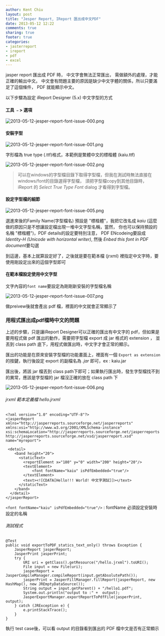 ```yaml
---
author: Kent Chiu
layout: post
title: "Jesper Report, IReport 匯出成中文PDF"
date: 2013-05-12 12:22
comments: true
sharing: true
footer: true
categories:
- jasterreport
- ireport
- pdf
- excel 
---
```


jasper report 匯出成 PDF 時， 中文字會無法正常匯出， 需做額外的處理，才能正確的輸出中文。 
中文會有問題主要的原因是缺少中文字體的關係，所以只要滿足了這個條件， PDF 就能顯示中文。 

以下步驟為設定 iReport Designer (5.x) 中文字型的方式

#### 工具 ﹣> 選項

![2013-05-12-jesper-report-font-issue-000.png][]

#### 安裝字型

![2013-05-12-jesper-report-font-issue-001.png][]

字形檔為 true type (.ttf)格式，本範例是繁體中文的標楷體 (kaiu.ttf)

![2013-05-12-jesper-report-font-issue-002.png][]

> 可以在windows的字型檔目錄下取得字型檔，但我在測試時無法直接在windows/font的目錄選得字型檔，
> 須把字型檔copy到其他目錄時，iReport 的 *Select True Type Font* dialog 才看得到字型檔。


#### 設定字型檔的細節

![2013-05-12-jesper-report-font-issue-005.png][]

選進來後的Family Name(字型檔名) 預設是 "標楷體"，我把它改名成 *kaiu* (這麼做的原因只是不想讓設定檔出現一堆中文字型名稱，當然，
你也可以保持預設的名稱 "標楷體")，PDF details的設定要特別注意，
PDF ENcodeing要設成 *Identity-H (Unicode with horizontal writer)*, 然後 *Enbed this font in PDF document*要勾選


到這邊，基本上就算設定好了，之後就是要在範本檔 (jrxml) 裡指定中文字時，要使用剛設定出來的這個字型即可

#### 在範本檔設定使用中文字型

文字內容的`font name`要設定為剛剛新安裝的字型檔名稱

![2013-05-12-jesper-report-font-issue-007.png][]

做preivew後就會產出 pdf 檔，裡面的中文就會正常顯示了


### 用程式匯出成pdf檔時中文的問題

上述的步驟，只是讓iReport Designer可以正確的匯出有中文字的 pdf，但如果是要用程式做 pdf 匯出的動作，需要把字型檔 export 成 jar 格式的 extension ，
並丟到 class path 底下，用程式做匯出時，中文字才會正常的顯示。

匯出的功能是在原來安裝字型檔的功能畫面上，裡面有一個 `Export as extension` 的按鍵，執行後設定 export 的副檔名為 *.jar* 即可，ex : kaiu.jar

匯出後，將該 jar 檔丟到 class path下即可；如果執行匯出時，發生字型檔找不到的異常，應該是字型檔的 jar 檔沒正確的放在 class path 下

![2013-05-12-jesper-report-font-issue-006.png][]



######  jrxml 範本定義檔 hello.jrxml


	<?xml version="1.0" encoding="UTF-8"?>
	<jasperReport xmlns="http://jasperreports.sourceforge.net/jasperreports" xmlns:xsi="http://www.w3.org/2001/XMLSchema-instance" xsi:schemaLocation="http://jasperreports.sourceforge.net/jasperreports http://jasperreports.sourceforge.net/xsd/jasperreport.xsd" name="myreport">

	 <detail>
	    <band height="20">
	      <staticText>
	        <reportElement x="180" y="0" width="200" height="20"/>
	        <textElement>
				<font fontName="kaiu" isPdfEmbedded="true"/>
			</textElement>
	        <text><![CDATA[Hello!!! World! 中文字測試]]></text>
	      </staticText>
	    </band>
	  </detail>
	</jasperReport>


`<font fontName="kaiu" isPdfEmbedded="true"/>` : fontName 必須設定安裝時設定的名稱


###### 測試程式

	@Test
	public void exportToPDF_statics_text_only() throws Exception {
		JasperReport jasperReport;
		JasperPrint jasperPrint;
		try {
			URI uri = getClass().getResource("/hello.jrxml").toURI();
			File input = new File(uri);
			jasperReport = JasperCompileManager.compileReport(input.getAbsolutePath());
			jasperPrint = JasperFillManager.fillReport(jasperReport, new HashMap(), new JREmptyDataSource());
			String output = input.getParent() + "/hello1.pdf";
			System.out.println("output to :" +  output);
			JasperExportManager.exportReportToPdfFile(jasperPrint, output);
		} catch (JRException e) {
			e.printStackTrace();
		}
	}

執行 test case後，可以看 output 的目錄看到匯出的 PDF 檔中文是否有正常顯示

[2013-05-12-jesper-report-font-issue-000.png]: http://blog.kent-chiu.com/images/2013-05-12/2013-05-12-jesper-report-font-issue-000.png
[2013-05-12-jesper-report-font-issue-001.png]: http://blog.kent-chiu.com/images/2013-05-12/2013-05-12-jesper-report-font-issue-001.png
[2013-05-12-jesper-report-font-issue-002.png]: http://blog.kent-chiu.com/images/2013-05-12/2013-05-12-jesper-report-font-issue-002.png
[2013-05-12-jesper-report-font-issue-005.png]: http://blog.kent-chiu.com/images/2013-05-12/2013-05-12-jesper-report-font-issue-005.png
[2013-05-12-jesper-report-font-issue-007.png]: http://blog.kent-chiu.com/images/2013-05-12/2013-05-12-jesper-report-font-issue-007.png
[2013-05-12-jesper-report-font-issue-006.png]: http://blog.kent-chiu.com/images/2013-05-12/2013-05-12-jesper-report-font-issue-006.png

